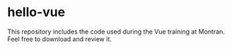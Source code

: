 # hello-vue
This repository includes the code used during the Vue training at Montran. Feel free to download and review it.
